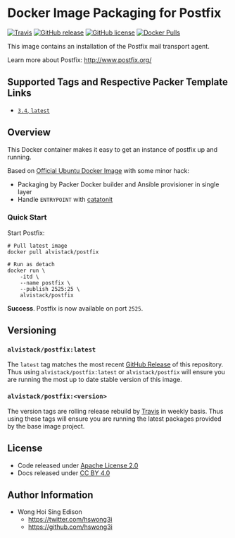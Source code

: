 # Docker Image Packaging for Postfix

[![Travis](https://img.shields.io/travis/com/alvistack/docker-postfix.svg)](https://travis-ci.com/alvistack/docker-postfix)
[![GitHub release](https://img.shields.io/github/release/alvistack/docker-postfix.svg)](https://github.com/alvistack/docker-postfix/releases)
[![GitHub license](https://img.shields.io/github/license/alvistack/docker-postfix.svg)](https://github.com/alvistack/docker-postfix/blob/master/LICENSE)
[![Docker Pulls](https://img.shields.io/docker/pulls/alvistack/postfix.svg)](https://hub.docker.com/r/alvistack/postfix/)

This image contains an installation of the Postfix mail transport agent.

Learn more about Postfix: <http://www.postfix.org/>

## Supported Tags and Respective Packer Template Links

  - [`3.4`, `latest`](https://github.com/alvistack/docker-postfix/blob/master/packer/docker-3.4/packer.json)

## Overview

This Docker container makes it easy to get an instance of postfix up and running.

Based on [Official Ubuntu Docker Image](https://hub.docker.com/_/ubuntu/) with some minor hack:

  - Packaging by Packer Docker builder and Ansible provisioner in single layer
  - Handle `ENTRYPOINT` with [catatonit](https://github.com/openSUSE/catatonit)

### Quick Start

Start Postfix:

    # Pull latest image
    docker pull alvistack/postfix
    
    # Run as detach
    docker run \
        -itd \
        --name postfix \
        --publish 2525:25 \
        alvistack/postfix

**Success**. Postfix is now available on port `2525`.

## Versioning

### `alvistack/postfix:latest`

The `latest` tag matches the most recent [GitHub Release](https://github.com/alvistack/docker-postfix/releases) of this repository. Thus using `alvistack/postfix:latest` or `alvistack/postfix` will ensure you are running the most up to date stable version of this image.

### `alvistack/postfix:<version>`

The version tags are rolling release rebuild by [Travis](https://travis-ci.com/alvistack/docker-postfix) in weekly basis. Thus using these tags will ensure you are running the latest packages provided by the base image project.

## License

  - Code released under [Apache License 2.0](LICENSE)
  - Docs released under [CC BY 4.0](http://creativecommons.org/licenses/by/4.0/)

## Author Information

  - Wong Hoi Sing Edison
      - <https://twitter.com/hswong3i>
      - <https://github.com/hswong3i>
